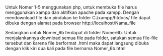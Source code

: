 Untuk Nomer 1-5 menggunakan php, untuk membuka file harus menggunakan xampp dan aktifkan apache pada xampp.
Dengan mendownload file dan pindakan ke folder C:/xampp/htdocs/ file dapat dibuka dengan alamat pada browser http://localhost/Nama_file

Sedangkan untuk Nomer_6b terdapat di folder Nomer6b. Untuk menjalankannya download semua file pada folder, satukan semua file-file tersebut dan karena file berformat .html maka dapat langsung dibuka dengan klik kiri dua kali pada file bernama Nomer_6b.html

